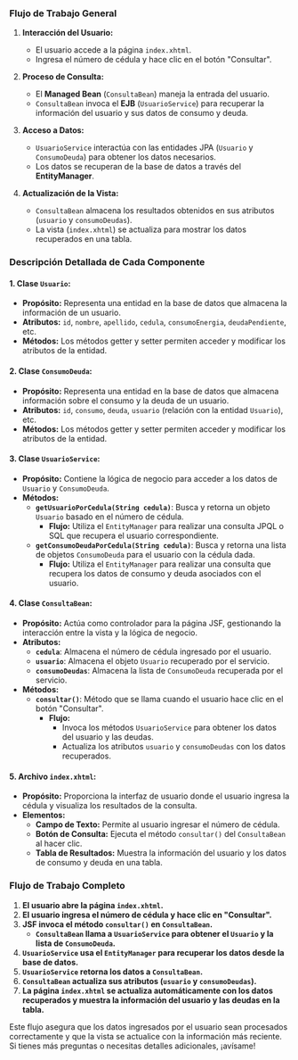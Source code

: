 
### **Flujo de Trabajo General**

1. **Interacción del Usuario:**
   - El usuario accede a la página `index.xhtml`.
   - Ingresa el número de cédula y hace clic en el botón "Consultar".

2. **Proceso de Consulta:**
   - El **Managed Bean** (`ConsultaBean`) maneja la entrada del usuario.
   - `ConsultaBean` invoca el **EJB** (`UsuarioService`) para recuperar la información del usuario y sus datos de consumo y deuda.

3. **Acceso a Datos:**
   - `UsuarioService` interactúa con las entidades JPA (`Usuario` y `ConsumoDeuda`) para obtener los datos necesarios.
   - Los datos se recuperan de la base de datos a través del **EntityManager**.

4. **Actualización de la Vista:**
   - `ConsultaBean` almacena los resultados obtenidos en sus atributos (`usuario` y `consumoDeudas`).
   - La vista (`index.xhtml`) se actualiza para mostrar los datos recuperados en una tabla.

### **Descripción Detallada de Cada Componente**

#### **1. Clase `Usuario`:**
   - **Propósito:** Representa una entidad en la base de datos que almacena la información de un usuario.
   - **Atributos:** `id`, `nombre`, `apellido`, `cedula`, `consumoEnergia`, `deudaPendiente`, etc.
   - **Métodos:** Los métodos getter y setter permiten acceder y modificar los atributos de la entidad.

#### **2. Clase `ConsumoDeuda`:**
   - **Propósito:** Representa una entidad en la base de datos que almacena información sobre el consumo y la deuda de un usuario.
   - **Atributos:** `id`, `consumo`, `deuda`, `usuario` (relación con la entidad `Usuario`), etc.
   - **Métodos:** Los métodos getter y setter permiten acceder y modificar los atributos de la entidad.

#### **3. Clase `UsuarioService`:**
   - **Propósito:** Contiene la lógica de negocio para acceder a los datos de `Usuario` y `ConsumoDeuda`.
   - **Métodos:**
     - **`getUsuarioPorCedula(String cedula)`**: Busca y retorna un objeto `Usuario` basado en el número de cédula.
       - **Flujo:** Utiliza el `EntityManager` para realizar una consulta JPQL o SQL que recupera el usuario correspondiente.
     - **`getConsumoDeudaPorCedula(String cedula)`**: Busca y retorna una lista de objetos `ConsumoDeuda` para el usuario con la cédula dada.
       - **Flujo:** Utiliza el `EntityManager` para realizar una consulta que recupera los datos de consumo y deuda asociados con el usuario.

#### **4. Clase `ConsultaBean`:**
   - **Propósito:** Actúa como controlador para la página JSF, gestionando la interacción entre la vista y la lógica de negocio.
   - **Atributos:**
     - **`cedula`**: Almacena el número de cédula ingresado por el usuario.
     - **`usuario`**: Almacena el objeto `Usuario` recuperado por el servicio.
     - **`consumoDeudas`**: Almacena la lista de `ConsumoDeuda` recuperada por el servicio.
   - **Métodos:**
     - **`consultar()`**: Método que se llama cuando el usuario hace clic en el botón "Consultar".
       - **Flujo:** 
         - Invoca los métodos `UsuarioService` para obtener los datos del usuario y las deudas.
         - Actualiza los atributos `usuario` y `consumoDeudas` con los datos recuperados.

#### **5. Archivo `index.xhtml`:**
   - **Propósito:** Proporciona la interfaz de usuario donde el usuario ingresa la cédula y visualiza los resultados de la consulta.
   - **Elementos:**
     - **Campo de Texto:** Permite al usuario ingresar el número de cédula.
     - **Botón de Consulta:** Ejecuta el método `consultar()` del `ConsultaBean` al hacer clic.
     - **Tabla de Resultados:** Muestra la información del usuario y los datos de consumo y deuda en una tabla.

### **Flujo de Trabajo Completo**

1. **El usuario abre la página `index.xhtml`.**
2. **El usuario ingresa el número de cédula y hace clic en "Consultar".**
3. **JSF invoca el método `consultar()` en `ConsultaBean`.**
   - **`ConsultaBean` llama a `UsuarioService` para obtener el `Usuario` y la lista de `ConsumoDeuda`.**
4. **`UsuarioService` usa el `EntityManager` para recuperar los datos desde la base de datos.**
5. **`UsuarioService` retorna los datos a `ConsultaBean`.**
6. **`ConsultaBean` actualiza sus atributos (`usuario` y `consumoDeudas`).**
7. **La página `index.xhtml` se actualiza automáticamente con los datos recuperados y muestra la información del usuario y las deudas en la tabla.**

Este flujo asegura que los datos ingresados por el usuario sean procesados correctamente y que la vista se actualice con la información más reciente. Si tienes más preguntas o necesitas detalles adicionales, ¡avísame!
